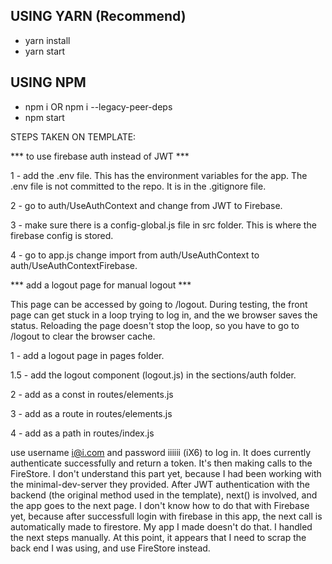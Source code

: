 ## USING YARN (Recommend)

- yarn install
- yarn start

## USING NPM

- npm i OR npm i --legacy-peer-deps
- npm start

STEPS TAKEN ON TEMPLATE:

*** to use firebase auth instead of JWT ***

1 - add the .env file. This has the environment variables for the app. The .env file is not committed to the repo. It is in the .gitignore file.

2 - go to auth/UseAuthContext and change from JWT to Firebase.

3 - make sure there is a config-global.js file in src folder. This is where the firebase config is stored.

4 - go to app.js change import from auth/UseAuthContext to auth/UseAuthContextFirebase.

*** add a logout page for manual logout ***

This page can be accessed by going to /logout. During testing, the front page can get stuck in a loop trying to log in, and the we browser saves the status. Reloading the page doesn't stop the loop, so you have to go to /logout to clear the browser cache.

  

1 - add a logout page in pages folder.

1.5 - add the logout component (logout.js) in the sections/auth folder.

2 - add as a const in routes/elements.js

3 - add as a route in routes/elements.js

4 - add as a path in routes/index.js

use username i@i.com and password iiiiii (iX6) to log in. It does currently authenticate successfully and return a token. It's then making calls to the FireStore. I don't understand this part yet, because I had been working with the minimal-dev-server they provided. After JWT authentication with the backend (the original method used in the template), next() is involved, and the app goes to the next page. I don't know how to do that with Firebase yet, because after successfull login with firebase in this app, the next call is automatically made to firestore. My app I made doesn't do that. I handled the next steps manually. At this point, it appears that I need to scrap the back end I was using, and use FireStore instead.